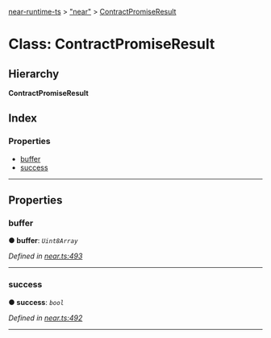 [near-runtime-ts](../README.md) > ["near"](../modules/_near_.md) > [ContractPromiseResult](../classes/_near_.contractpromiseresult.md)

# Class: ContractPromiseResult

## Hierarchy

**ContractPromiseResult**

## Index

### Properties

* [buffer](_near_.contractpromiseresult.md#buffer)
* [success](_near_.contractpromiseresult.md#success)

---

## Properties

<a id="buffer"></a>

###  buffer

**● buffer**: *`Uint8Array`*

*Defined in [near.ts:493](https://github.com/nearprotocol/near-runtime-ts/blob/3c38d38/near.ts#L493)*

___
<a id="success"></a>

###  success

**● success**: *`bool`*

*Defined in [near.ts:492](https://github.com/nearprotocol/near-runtime-ts/blob/3c38d38/near.ts#L492)*

___

